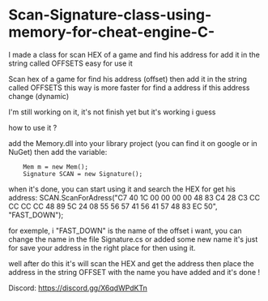 # Scan-Signature-class-using-memory-for-cheat-engine-C-
I made a class for scan HEX of a game and find his address for add it in the string called OFFSETS easy for use it

Scan hex of a game for find his address (offset) then add it in the string called OFFSETS
this way is more faster for find a address if this address change (dynamic)

I'm still working on it, it's not finish yet but it's working i guess

how to use it ?

add the Memory.dll into your library project (you can find it on google or in NuGet)
then add the variable:

        Mem m = new Mem();
        Signature SCAN = new Signature();
        
when it's done, you can start using it and search the HEX for get his address:
        SCAN.ScanForAdress("C7 40 1C 00 00 00 00 48 83 C4 28 C3 CC CC CC CC 48 89 5C 24 08 55 56 57 41 56 41 57 48 83 EC 50", "FAST_DOWN"); 
        
for exemple, i "FAST_DOWN" is the name of the offset i want, you can change the name in the file Signature.cs or added some new name it's just for save your address in the right place for then using it.

well after do this it's will scan the HEX and get the address then place the address in the string OFFSET with the name you have added and it's done !

Discord: https://discord.gg/X6qdWPdKTn
